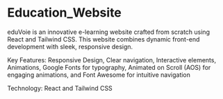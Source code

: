 # Education_Website
eduVoie is an innovative e-learning website crafted from scratch using React and Tailwind CSS. This website combines dynamic front-end development with sleek, responsive design.

Key Features: Responsive Design, Clear navigation, Interactive elements, Animations, Google Fonts for typography, Animated on Scroll (AOS) for engaging animations, and Font Awesome for intuitive navigation

Technology: React and Tailwind CSS
